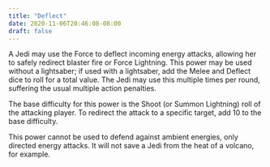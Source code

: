 ```yaml
---
title: "Deflect"
date: 2020-11-06T20:46:08-08:00
draft: false
---
```


A Jedi may use the Force to deflect incoming energy attacks, allowing her to safely redirect blaster fire or Force Lightning. This power may be used without a lightsaber; if used with a lightsaber, add the Melee and Deflect dice to roll for a total value. The Jedi may use this multiple times per round, suffering the usual multiple action penalties. 

The base difficulty for this power is the Shoot (or Summon Lightning) roll of the attacking player. To redirect the attack to a specific target, add 10 to the base difficulty. 

This power cannot be used to defend against ambient energies, only directed energy attacks. It will not save a Jedi from the heat of a volcano, for example.